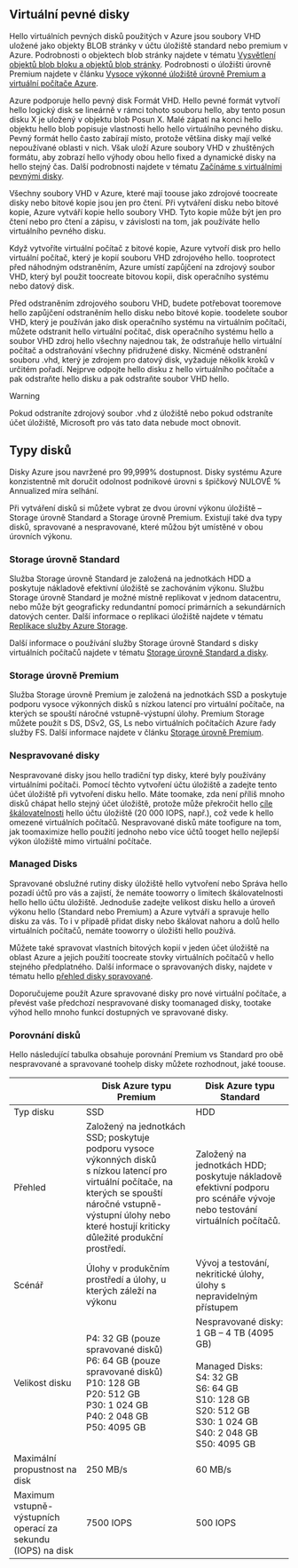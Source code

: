 
## <a name="about-vhds"></a>Virtuální pevné disky

Hello virtuálních pevných disků použitých v Azure jsou soubory VHD uložené jako objekty BLOB stránky v účtu úložiště standard nebo premium v Azure. Podrobnosti o objektech blob stránky najdete v tématu [Vysvětlení objektů blob bloku a objektů blob stránky](/rest/api/storageservices/Understanding-Block-Blobs--Append-Blobs--and-Page-Blobs/). Podrobnosti o úložišti úrovně Premium najdete v článku [Vysoce výkonné úložiště úrovně Premium a virtuální počítače Azure](../articles/storage/common/storage-premium-storage.md).

Azure podporuje hello pevný disk Formát VHD. Hello pevné formát vytvoří hello logický disk se lineárně v rámci tohoto souboru hello, aby tento posun disku X je uložený v objektu blob Posun X. Malé zápatí na konci hello objektu hello blob popisuje vlastnosti hello hello virtuálního pevného disku. Pevný formát hello často zabírají místo, protože většina disky mají velké nepoužívané oblasti v nich. Však uloží Azure soubory VHD v zhuštěných formátu, aby zobrazí hello výhody obou hello fixed a dynamické disky na hello stejný čas. Další podrobnosti najdete v tématu [Začínáme s virtuálními pevnými disky](https://technet.microsoft.com/library/dd979539.aspx).

Všechny soubory VHD v Azure, které mají toouse jako zdrojové toocreate disky nebo bitové kopie jsou jen pro čtení. Při vytváření disku nebo bitové kopie, Azure vytváří kopie hello soubory VHD. Tyto kopie může být jen pro čtení nebo pro čtení a zápisu, v závislosti na tom, jak používáte hello virtuálního pevného disku.

Když vytvoříte virtuální počítač z bitové kopie, Azure vytvoří disk pro hello virtuální počítač, který je kopií souboru VHD zdrojového hello. tooprotect před náhodným odstraněním, Azure umístí zapůjčení na zdrojový soubor VHD, který byl použit toocreate bitovou kopii, disk operačního systému nebo datový disk.

Před odstraněním zdrojového souboru VHD, budete potřebovat tooremove hello zapůjčení odstraněním hello disku nebo bitové kopie. toodelete soubor VHD, který je používán jako disk operačního systému na virtuálním počítači, můžete odstranit hello virtuální počítač, disk operačního systému hello a soubor VHD zdroj hello všechny najednou tak, že odstraňuje hello virtuální počítač a odstraňování všechny přidružené disky. Nicméně odstranění souboru .vhd, který je zdrojem pro datový disk, vyžaduje několik kroků v určitém pořadí. Nejprve odpojte hello disku z hello virtuálního počítače a pak odstraňte hello disku a pak odstraňte soubor VHD hello.

> [!WARNING]
> Pokud odstraníte zdrojový soubor .vhd z úložiště nebo pokud odstraníte účet úložiště, Microsoft pro vás tato data nebude moct obnovit.
> 

## <a name="types-of-disks"></a>Typy disků 

Disky Azure jsou navržené pro 99,999% dostupnost. Disky systému Azure konzistentně mít doručit odolnost podnikové úrovni s špičkový NULOVÉ % Annualized míra selhání.

Při vytváření disků si můžete vybrat ze dvou úrovní výkonu úložiště – Storage úrovně Standard a Storage úrovně Premium. Existují také dva typy disků, spravované a nespravované, které můžou být umístěné v obou úrovních výkonu.


### <a name="standard-storage"></a>Storage úrovně Standard 

Služba Storage úrovně Standard je založená na jednotkách HDD a poskytuje nákladově efektivní úložiště se zachováním výkonu. Službu Storage úrovně Standard je možné místně replikovat v jednom datacentru, nebo může být geograficky redundantní pomocí primárních a sekundárních datových center. Další informace o replikaci úložiště najdete v tématu [Replikace služby Azure Storage](../articles/storage/common/storage-redundancy.md). 

Další informace o používání služby Storage úrovně Standard s disky virtuálních počítačů najdete v tématu [Storage úrovně Standard a disky](../articles/storage/common/storage-standard-storage.md).

### <a name="premium-storage"></a>Storage úrovně Premium 

Služba Storage úrovně Premium je založená na jednotkách SSD a poskytuje podporu vysoce výkonných disků s nízkou latencí pro virtuální počítače, na kterých se spouští náročné vstupně-výstupní úlohy. Premium Storage můžete použít s DS, DSv2, GS, Ls nebo virtuálních počítačích Azure řady služby FS. Další informace najdete v článku [Storage úrovně Premium](../articles/storage/common/storage-premium-storage.md).

### <a name="unmanaged-disks"></a>Nespravované disky

Nespravované disky jsou hello tradiční typ disky, které byly používány virtuálními počítači. Pomocí těchto vytvoření účtu úložiště a zadejte tento účet úložiště při vytvoření disku hello. Máte toomake, zda není příliš mnoho disků chápat hello stejný účet úložiště, protože může překročit hello [cíle škálovatelnosti](../articles/storage/common/storage-scalability-targets.md) hello účtu úložiště (20 000 IOPS, např.), což vede k hello omezené virtuálních počítačů. Nespravované disků máte toofigure na tom, jak toomaximize hello použití jednoho nebo více účtů tooget hello nejlepší výkon úložiště mimo virtuální počítače.

### <a name="managed-disks"></a>Managed Disks 

Spravované obslužné rutiny disky úložiště hello vytvoření nebo Správa hello pozadí účtů pro vás a zajistí, že nemáte tooworry o limitech škálovatelnosti hello hello účtu úložiště. Jednoduše zadejte velikost disku hello a úroveň výkonu hello (Standard nebo Premium) a Azure vytváří a spravuje hello disku za vás. To i v případě přidat disky nebo škálovat nahoru a dolů hello virtuálních počítačů, nemáte tooworry o úložišti hello používá. 

Můžete také spravovat vlastních bitových kopií v jeden účet úložiště na oblast Azure a jejich použití toocreate stovky virtuálních počítačů v hello stejného předplatného. Další informace o spravovaných disky, najdete v tématu hello [přehled disky spravované](../articles/virtual-machines/windows/managed-disks-overview.md).

Doporučujeme použít Azure spravované disky pro nové virtuální počítače, a převést vaše předchozí nespravované disky toomanaged disky, tootake výhod hello mnoho funkcí dostupných ve spravované disky.

### <a name="disk-comparison"></a>Porovnání disků

Hello následující tabulka obsahuje porovnání Premium vs Standard pro obě nespravované a spravované toohelp disky můžete rozhodnout, jaké toouse.

|    | Disk Azure typu Premium | Disk Azure typu Standard |
|--- | ------------------ | ------------------- |
| Typ disku | SSD | HDD  |
| Přehled  | Založený na jednotkách SSD; poskytuje podporu vysoce výkonných disků s nízkou latencí pro virtuální počítače, na kterých se spouští náročné vstupně-výstupní úlohy nebo které hostují kriticky důležité produkční prostředí. | Založený na jednotkách HDD; poskytuje nákladově efektivní podporu pro scénáře vývoje nebo testování virtuálních počítačů. |
| Scénář  | Úlohy v produkčním prostředí a úlohy, u kterých záleží na výkonu | Vývoj a testování, nekritické úlohy, <br>úlohy s nepravidelným přístupem |
| Velikost disku | P4: 32 GB (pouze spravované disků)<br>P6: 64 GB (pouze spravované disků)<br>P10: 128 GB<br>P20: 512 GB<br>P30: 1 024 GB<br>P40: 2 048 GB<br>P50: 4095 GB | Nespravované disky: 1 GB – 4 TB (4095 GB) <br><br>Managed Disks:<br> S4: 32 GB <br>S6: 64 GB <br>S10: 128 GB <br>S20: 512 GB <br>S30: 1 024 GB <br>S40: 2 048 GB<br>S50: 4095 GB| 
| Maximální propustnost na disk | 250 MB/s | 60 MB/s | 
| Maximum vstupně-výstupních operací za sekundu (IOPS) na disk | 7500 IOPS | 500 IOPS | 

